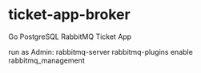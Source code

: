 # ticket-app-broker
Go PostgreSQL RabbitMQ Ticket App


run as Admin:
rabbitmq-server
rabbitmq-plugins enable rabbitmq_management
